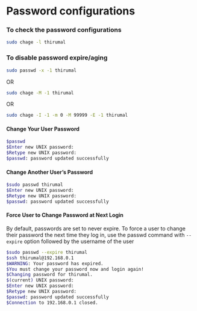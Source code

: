 # Password configurations

### To check the password configurations

```bash
sudo chage -l thirumal
```

### To disable password expire/aging

```bash
sudo passwd -x -1 thirumal
```

OR 

```bash
sudo chage -M -1 thirumal
```

OR
```bash
sudo chage -I -1 -m 0 -M 99999 -E -1 thirumal
```


#### Change Your User Password

```bash
$passwd
$Enter new UNIX password:
$Retype new UNIX password:
$passwd: password updated successfully
```

#### Change Another User’s Password

```bash 
$sudo passwd thirumal
$Enter new UNIX password:
$Retype new UNIX password:
$passwd: password updated successfully
```

#### Force User to Change Password at Next Login 

By default, passwords are set to never expire. To force a user to change their password the next time they log in, use the passwd command with `--expire` option followed by the username of the user
   
```bash 
$sudo passwd --expire thirumal
$ssh thirumal@192.168.0.1
$WARNING: Your password has expired.
$You must change your password now and login again!
$Changing password for thirumal.
$(current) UNIX password:
$Enter new UNIX password:
$Retype new UNIX password:
$passwd: password updated successfully
$Connection to 192.168.0.1 closed.
```

    